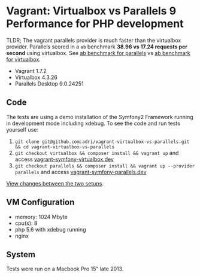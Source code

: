 Vagrant: Virtualbox vs Parallels 9 Performance for PHP development
===================================================================

TLDR; The vagrant parallels provider is much faster than the virtualbox provider.
Parallels scored in a `ab` benchmark **38.96 vs 17.24 requests per second** using virtualbox.
See [ab benchmark for parallels](https://github.com/adri/vagrant-virtualbox-vs-parallels/blob/comparison/ab_parallels.txt) 
vs [ab benchmark for virtualbox](https://github.com/adri/vagrant-virtualbox-vs-parallels/blob/comparison/ab_virtualbox.txt).

 * Vagrant 1.7.2
 * Virtualbox 4.3.26
 * Parallels Desktop 9.0.24251

## Code

The tests are using a demo installation of the Symfony2 Framework running in development mode including xdebug.
To see the code and run tests yourself use:

 1. `git clone git@github.com:adri/vagrant-virtualbox-vs-parallels.git && cd vagrant-virtualbox-vs-parallels`
 2. `git checkout virtualbox && composer install && vagrant up` and access [vagrant-symfony-virtualbox.dev](http://vagrant-symfony-virtualbox.dev)
 3. `git checkout parallels && composer install && vagrant up --provider parallels` and access [vagrant-symfony-parallels.dev](http://vagrant-symfony-parallels.dev)

[View changes between the two setups](https://github.com/adri/vagrant-virtualbox-vs-parallels/compare/virtualbox...parallels).

## VM Configuration

 - memory: 1024 Mbyte
 - cpu(s): 8
 - php 5.6 with xdebug running
 - nginx

## System

Tests were run on a Macbook Pro 15" late 2013.
